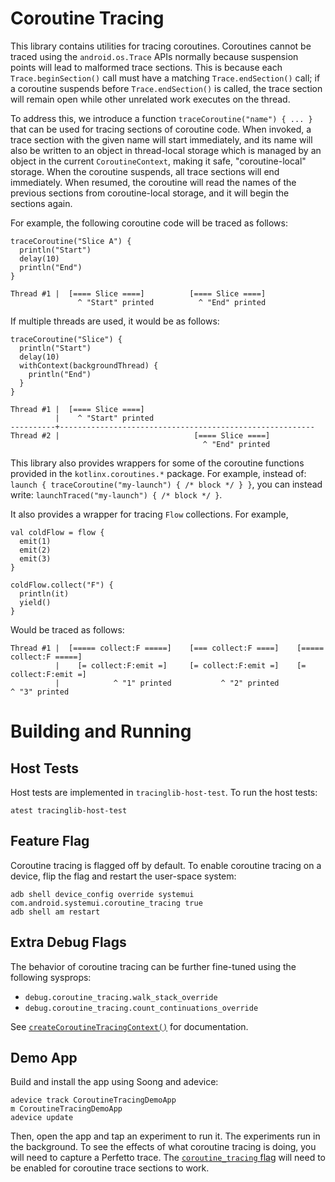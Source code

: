 # Coroutine Tracing

This library contains utilities for tracing coroutines. Coroutines cannot be traced using the
`android.os.Trace` APIs normally because suspension points will lead to malformed trace sections.
This is because each `Trace.beginSection()` call must have a matching `Trace.endSection()` call; if
a coroutine suspends before `Trace.endSection()` is called, the trace section will remain open while
other unrelated work executes on the thread.

To address this, we introduce a function `traceCoroutine("name") { ... }` that can be used for
tracing sections of coroutine code. When invoked, a trace section with the given name will start
immediately, and its name will also be written to an object in thread-local storage which is managed
by an object in the current `CoroutineContext`, making it safe, "coroutine-local" storage. When the
coroutine suspends, all trace sections will end immediately. When resumed, the coroutine will read
the names of the previous sections from coroutine-local storage, and it will begin the sections
again.

For example, the following coroutine code will be traced as follows:

```
traceCoroutine("Slice A") {
  println("Start")
  delay(10)
  println("End")
}
```

```
Thread #1 |  [==== Slice ====]          [==== Slice ====]
               ^ "Start" printed          ^ "End" printed
```

If multiple threads are used, it would be as follows:

```
traceCoroutine("Slice") {
  println("Start")
  delay(10)
  withContext(backgroundThread) {
    println("End")
  }
}
```

```
Thread #1 |  [==== Slice ====]
          |    ^ "Start" printed
----------+---------------------------------------------------------
Thread #2 |                              [==== Slice ====]
                                           ^ "End" printed
```

This library also provides wrappers for some of the coroutine functions provided in the
`kotlinx.coroutines.*` package.  For example, instead of:
`launch { traceCoroutine("my-launch") { /* block */ } }`, you can instead write:
`launchTraced("my-launch") { /* block */ }`.

It also provides a wrapper for tracing `Flow` collections. For example,

```
val coldFlow = flow {
  emit(1)
  emit(2)
  emit(3)
}

coldFlow.collect("F") {
  println(it)
  yield()
}
```

Would be traced as follows:

```
Thread #1 |  [===== collect:F =====]    [=== collect:F ====]    [===== collect:F =====]
          |    [= collect:F:emit =]     [= collect:F:emit =]    [= collect:F:emit =]
          |            ^ "1" printed           ^ "2" printed            ^ "3" printed
```

# Building and Running

## Host Tests

Host tests are implemented in `tracinglib-host-test`. To run the host tests:

```
atest tracinglib-host-test
```

## Feature Flag

Coroutine tracing is flagged off by default. To enable coroutine tracing on a device, flip the flag
and restart the user-space system:

```
adb shell device_config override systemui com.android.systemui.coroutine_tracing true
adb shell am restart
```

## Extra Debug Flags

The behavior of coroutine tracing can be further fine-tuned using the following sysprops:

 - `debug.coroutine_tracing.walk_stack_override`
 - `debug.coroutine_tracing.count_continuations_override`

See [`createCoroutineTracingContext()`](core/src/coroutines/TraceContextElement.kt) for
documentation.

## Demo App

Build and install the app using Soong and adevice:

```
adevice track CoroutineTracingDemoApp
m CoroutineTracingDemoApp
adevice update
```

Then, open the app and tap an experiment to run it. The experiments run in the background. To see
the effects of what coroutine tracing is doing, you will need to capture a Perfetto trace. The
[`coroutine_tracing` flag](#feature-flag) will need to be enabled for coroutine trace sections to
work.
